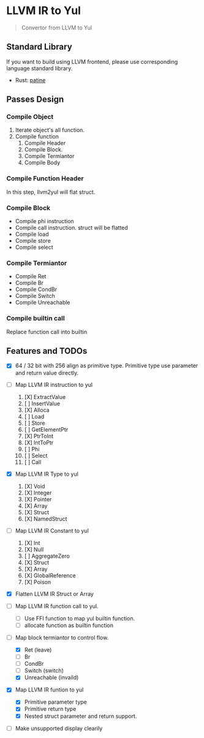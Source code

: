 # LLVM IR to Yul

> Convertor from LLVM to Yul

## Standard Library

If you want to build using LLVM frontend, please use corresponding language standard library.

- Rust: [patine](https://github.com/tiannian/patine)

## Passes Design

### Compile Object

1. Iterate object's all function.
2. Compile function
    1. Compile Header
    2. Compile Block.
    3. Compile Termiantor
    4. Compile Body

### Compile Function Header

In this step, llvm2yul will flat struct.

### Compile Block

- Compile phi instruction
- Compile call instruction. struct will be flatted
- Compile load
- Compile store
- Compile select

### Compile Termiantor

- Compile Ret
- Compile Br
- Compile CondBr
- Compile Switch
- Compile Unreachable

### Compile builtin call

Replace function call into builtin

## Features and TODOs

- [X] 64 / 32 bit with 256 align as primitive type. Primitive type use parameter and return value directly.
- [ ] Map LLVM IR instruction to yul
    1. [X] ExtractValue
    2. [ ] InsertValue
    3. [X] Alloca
    4. [ ] Load
    5. [ ] Store
    6. [ ] GetElementPtr
    7. [X] PtrToInt
    8. [X] IntToPtr
    9. [ ] Phi
    10. [ ] Select
    11. [ ] Call
- [X] Map LLVM IR Type to yul
    1. [X] Void
    2. [X] Integer
    3. [X] Pointer
    4. [X] Array
    5. [X] Struct
    6. [X] NamedStruct
- [ ] Map LLVM IR Constant to yul
    1. [X] Int
    2. [X] Null
    3. [ ] AggregateZero
    4. [X] Struct
    5. [X] Array
    6. [X] GlobalReference
    7. [X] Poison
- [X] Flatten LLVM IR Struct or Array
- [ ] Map LLVM IR function call to yul.
    - [ ] Use FFI function to map yul builtin function.
    - [ ] allocate function as builtin function
- [ ] Map block termiantor to control flow.
    - [X] Ret (leave)
    - [ ] Br
    - [ ] CondBr
    - [ ] Switch (switch)
    - [X] Unreachable (invaild)
- [X] Map LLVM IR funtion to yul
    - [X] Primitive parameter type
    - [X] Primitive return type
    - [X] Nested struct parameter and return support.
- [ ] Make unsupported display clearily

